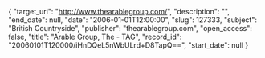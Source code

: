 {
  "target_url": "http://www.thearablegroup.com/", 
  "description": "", 
  "end_date": null, 
  "date": "2006-01-01T12:00:00", 
  "slug": 127333, 
  "subject": "British Countryside", 
  "publisher": "thearablegroup.com", 
  "open_access": false, 
  "title": "Arable Group, The - TAG", 
  "record_id": "20060101T120000/iHnDQeL5nWbULrd+D8TapQ==", 
  "start_date": null
}

